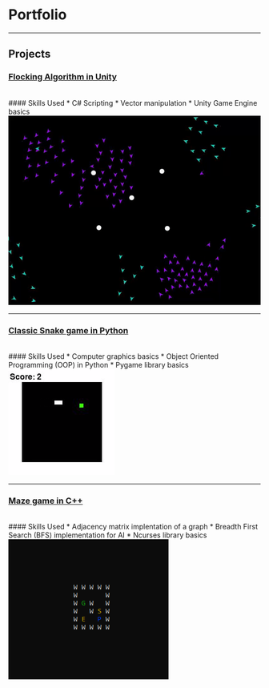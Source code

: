 # Portfolio

---

## Projects

### [Flocking Algorithm in Unity](https://github.com/LBess)
<br>
#### Skills Used
* C# Scripting 
* Vector manipulation
* Unity Game Engine basics
<br>
<img src="images/2flocks_obstacles_gif.gif?raw=true"/>

---
### [Classic Snake game in Python](https://github.com/LBess)
<br>
#### Skills Used
* Computer graphics basics
* Object Oriented Programming (OOP) in Python
* Pygame library basics
<br>
<img src="images/snake_standard.png?raw=true"/>

---
### [Maze game in C++](https://github.com/LBess/cave-runner)
<br>
#### Skills Used
* Adjacency matrix implentation of a graph
* Breadth First Search (BFS) implementation for AI
* Ncurses library basics
<br>
<img src="images/maze_demo.png?raw=true"/>
